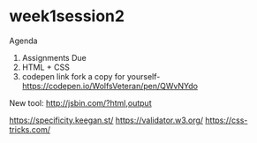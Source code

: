# week1session2

Agenda
1. Assignments Due
2. HTML + CSS
3. codepen link fork a copy for yourself- https://codepen.io/WolfsVeteran/pen/QWvNYdo

New tool:
http://jsbin.com/?html,output

https://specificity.keegan.st/
https://validator.w3.org/
https://css-tricks.com/